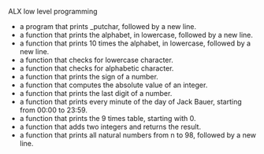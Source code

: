 ALX low level programming

- a program that prints _putchar, followed by a new line.
-  a function that prints the alphabet, in lowercase, followed by a new line.
- a function that prints 10 times the alphabet, in lowercase, followed by a new line.
-  a function that checks for lowercase character.
-  a function that checks for alphabetic character.
-  a function that prints the sign of a number.
-  a function that computes the absolute value of an integer.
-  a function that prints the last digit of a number.
- a function that prints every minute of the day of Jack Bauer, starting from 00:00 to 23:59.
-  a function that prints the 9 times table, starting with 0.
-  a function that adds two integers and returns the result.
-  a function that prints all natural numbers from n to 98, followed by a new line.

